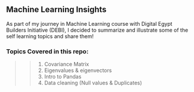 ## Machine Learning Insights 
As part of my journey in Machine Learning course with Digital Egypt Builders Initiative (DEBI), I decided to summarize and illustrate some of the self learning topics and share them!
### Topics Covered in this repo:
>> 1. Covariance Matrix
>> 2. Eigenvalues & eigenvectors
>> 3. Intro to Pandas
>> 4. Data cleaning (Null values & Duplicates)
